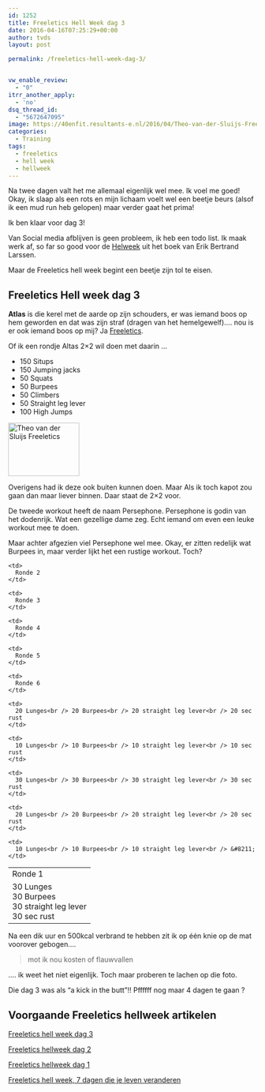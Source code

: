 ```yaml
---
id: 1252
title: Freeletics Hell Week dag 3
date: 2016-04-16T07:25:29+00:00
author: tvds
layout: post

permalink: /freeletics-hell-week-dag-3/


vw_enable_review:
  - "0"
itrr_another_apply:
  - 'no'
dsq_thread_id:
  - "5672647095"
image: https://40enfit.resultants-e.nl/2016/04/Theo-van-der-Sluijs-Freeletics-Hellweek-dag-3.jpg
categories:
  - Training
tags:
  - freeletics
  - hell week
  - hellweek
---
```

Na twee dagen valt het me allemaal eigenlijk wel mee. Ik voel me goed! Okay, ik slaap als een rots en mijn lichaam voelt wel een beetje beurs (alsof ik een mud run heb gelopen) maar verder gaat het prima!

Ik ben klaar voor dag 3!<!--more-->

Van Social media afblijven is geen probleem, ik heb een todo list. Ik maak werk af, so far so good voor de <a href="https://partner.bol.com/click/click?p=2&t=url&s=33431&f=TXL&url=https%3A%2F%2Fwww.bol.com%2Fnl%2Fp%2Fhelweek%2F9200000034767582%2F&name=Helweek%2C%20Erik%20Bertrand%20Larssen" target="_blank">Helweek</a> uit het boek van Erik Bertrand Larssen.

Maar de Freeletics hell week begint een beetje zijn tol te eisen.

## Freeletics Hell week dag 3

**Atlas** is die kerel met de aarde op zijn schouders, er was iemand boos op hem geworden en dat was zijn straf (dragen van het hemelgewelf)…. nou is er ook iemand boos op mij? Ja <a href="https://www.freeletics.com/r/6595686" target="_blank">Freeletics</a>.

Of ik een rondje Altas 2&#215;2 wil doen met daarin &#8230;

  * 150 Situps
  * 150 Jumping jacks
  * 50 Squats
  * 50 Burpees
  * 50 Climbers
  * 50 Straight leg lever
  * 100 High Jumps

<img class=" wp-image-1241 alignleft" src="https://40enfit.resultants-e.nl/2016/04/20160412_201815-e1460749299439-300x225.jpg" alt="Theo van der Sluijs Freeletics" width="144" height="108" srcset="https://40enfit.resultants-e.nl/2016/04/20160412_201815-e1460749299439-300x225.jpg 300w, https://40enfit.resultants-e.nl/2016/04/20160412_201815-e1460749299439-1024x768.jpg 1024w, https://40enfit.resultants-e.nl/2016/04/20160412_201815-e1460749299439.jpg 1200w" sizes="(max-width: 144px) 100vw, 144px" />
  
Overigens had ik deze ook buiten kunnen doen. Maar Als ik toch kapot zou gaan dan maar liever binnen. Daar staat de 2&#215;2 voor.

De tweede workout heeft de naam Persephone. Persephone is godin van het dodenrijk. Wat een gezellige dame zeg. Echt iemand om even een leuke workout mee te doen.

Maar achter afgezien viel Persephone wel mee. Okay, er zitten redelijk wat Burpees in, maar verder lijkt het een rustige workout. Toch?

<table>
  <tr>
    <td>
      Ronde 1
    </td>
    
    <td>
      Ronde 2
    </td>
    
    <td>
      Ronde 3
    </td>
    
    <td>
      Ronde 4
    </td>
    
    <td>
      Ronde 5
    </td>
    
    <td>
      Ronde 6
    </td>
  </tr>
  
  <tr>
    <td>
      30 Lunges<br /> 30 Burpees<br /> 30 straight leg lever<br /> 30 sec rust
    </td>
    
    <td>
      20 Lunges<br /> 20 Burpees<br /> 20 straight leg lever<br /> 20 sec rust
    </td>
    
    <td>
      10 Lunges<br /> 10 Burpees<br /> 10 straight leg lever<br /> 10 sec rust
    </td>
    
    <td>
      30 Lunges<br /> 30 Burpees<br /> 30 straight leg lever<br /> 30 sec rust
    </td>
    
    <td>
      20 Lunges<br /> 20 Burpees<br /> 20 straight leg lever<br /> 20 sec rust
    </td>
    
    <td>
      10 Lunges<br /> 10 Burpees<br /> 10 straight leg lever<br /> &#8211;
    </td>
  </tr>
</table>

Na een dik uur en 500kcal verbrand te hebben zit ik op één knie op de mat voorover gebogen….

> mot ik nou kosten of flauwvallen

…. ik weet het niet eigenlijk. Toch maar proberen te lachen op die foto.

Die dag 3 was als “a kick in the butt”!! Pffffff nog maar 4 dagen te gaan ?

## Voorgaande Freeletics hellweek artikelen

[Freeletics hell week dag 3](https://www.40enfit.nl/freeletics-hell-week-dag-3/)
  
[Freeletics hellweek dag 2](https://www.40enfit.nl/freeletics-hellweek-dag-2/)
  
[Freeletics hellweek dag 1](https://www.40enfit.nl/freeletics-hellweek-dag-1/)
  
[Freeletics hell week, 7 dagen die je leven veranderen](https://www.40enfit.nl/freeletics-hell-week-7-dagen-die-je-leven-veranderen/)